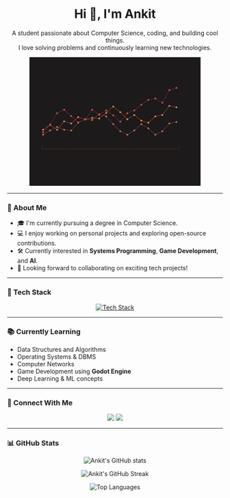 <h1 align="center">Hi 👋, I'm Ankit</h1>

<p align="center">
  A student passionate about Computer Science, coding, and building cool things.<br>
  I love solving problems and continuously learning new technologies.
</p>

<p align="center">
  <img src="https://github.com/ankit6299/ankit6299/blob/main/assets/graph_visuals.gif" alt="Graph Visuals" width="400" />
</p>

---

### 🧠 About Me

- 🎓 I'm currently pursuing a degree in Computer Science.
- 💻 I enjoy working on personal projects and exploring open-source contributions.
- 🛠️ Currently interested in **Systems Programming**, **Game Development**, and **AI**.
- 🚀 Looking forward to collaborating on exciting tech projects!

---

### 🧰 Tech Stack

<p align="center">
  <a href="https://skillicons.dev">
    <img src="https://skillicons.dev/icons?i=c,cpp,python,java,html,css,js,git,github,linux&theme=dark" alt="Tech Stack" />
  </a>
</p>

---

### 📚 Currently Learning

- Data Structures and Algorithms
- Operating Systems & DBMS
- Computer Networks
- Game Development using **Godot Engine**
- Deep Learning & ML concepts

---

### 🤝 Connect With Me

<p align="center">
  <a href="https://github.com/ankit6299"><img src="https://img.shields.io/badge/GitHub-ankit6299-181717?style=for-the-badge&logo=github" /></a>
  <a href="https://www.linkedin.com/in/ankit6299"><img src="https://img.shields.io/badge/LinkedIn-Ankit-blue?style=for-the-badge&logo=linkedin" /></a>
</p>

---

### 📊 GitHub Stats

<p align="center">
  <img src="https://github-readme-stats.vercel.app/api?username=ankit6299&show_icons=true&theme=tokyonight" alt="Ankit's GitHub stats" />
</p>

<p align="center">
  <img src="https://github-readme-streak-stats.herokuapp.com/?user=ankit6299&theme=tokyonight" alt="Ankit's GitHub Streak" />
</p>

<p align="center">
  <img src="https://github-readme-stats.vercel.app/api/top-langs/?username=ankit6299&layout=compact&theme=tokyonight" alt="Top Languages" />
</p>
